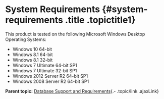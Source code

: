 System Requirements {#system-requirements .title .topictitle1}
===================

<div class="body conbody">

This product is tested on the following Microsoft Windows Desktop
Operating Systems:

-   Windows 10 64-bit
-   Windows 8.1 64-bit
-   Windows 8.1 32-bit
-   Windows 7 Ultimate 64-bit SP1
-   Windows 7 Ultimate 32-bit SP1
-   Windows 2012 Server R2 64-bit SP1
-   Windows 2008 Server R2 64-bit SP1

</div>

<div class="related-links" functx="http://www.functx.com">

<div class="related-links-title">

</div>

<div class="familylinks">

<div class="parentlink">

**Parent topic:** [Database Support and
Requirements](common/shared/../../guide/introduction/databasesupport.html){.-
.topic/link .ajaxLink}

</div>

</div>

</div>
